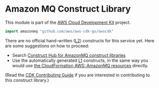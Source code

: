 # Amazon MQ Construct Library

This module is part of the [AWS Cloud Development Kit](https://github.com/aws/aws-cdk) project.

```go
import amazonmq "github.com/aws/aws-cdk-go/awscdk"
```

<!--BEGIN CFNONLY DISCLAIMER-->

There are no official hand-written ([L2](https://docs.aws.amazon.com/cdk/latest/guide/constructs.html#constructs_lib)) constructs for this service yet. Here are some suggestions on how to proceed:

* Search [Construct Hub for AmazonMQ construct libraries](https://constructs.dev/search?q=amazonmq)
* Use the automatically generated [L1](https://docs.aws.amazon.com/cdk/latest/guide/constructs.html#constructs_l1_using) constructs, in the same way you would use [the CloudFormation AWS::AmazonMQ resources](https://docs.aws.amazon.com/AWSCloudFormation/latest/UserGuide/AWS_AmazonMQ.html) directly.

(Read the [CDK Contributing Guide](https://github.com/aws/aws-cdk/blob/master/CONTRIBUTING.md) if you are interested in contributing to this construct library.)

<!--END CFNONLY DISCLAIMER-->
